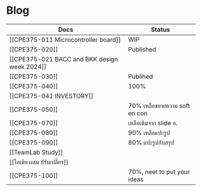 # Blog

| Docs                                         | Status                        |
| -------------------------------------------- | ----------------------------- |
| [[CPE375-011 Microcontroller board]]         | WIP                           |
| [[CPE375-020]]                               | Published                     |
| [[CPE375-021 BACC and BKK design week 2024]] |                               |
| [[CPE375-030]]                               | Publihed                      |
| [[CPE375-040]]                               | 100%                          |
| [[CPE375-041 INVESTORY]]                     |                               |
| [[CPE375-050]]                               | 70% เหลือขยายความ soft en con |
| [[CPE375-070]]                               | เหลือเติมจาก slide อ. |
| [[CPE375-080]]                               | 90% เหลือแปะรูป               |
| [[CPE375-090]]                               | 80% แปะรูปกับสรุป             |
| [[TeamLab Study]]                            |                               |
| [[ไอเดีย ผสม ปรับเปลี่ยร]]                   |                               |
| [[CPE375-100]]                               | 70%, neet to put your ideas   |
